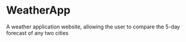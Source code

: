 # WeatherApp
A weather application website, allowing the user to compare the 5-day forecast of any two cities
